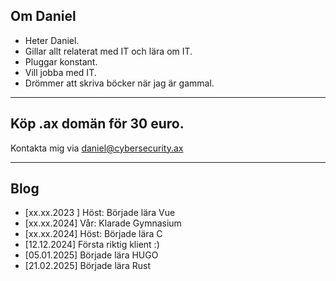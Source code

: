 ## Om Daniel

- Heter Daniel. 
- Gillar allt relaterat med IT och lära om IT.
- Pluggar konstant.
- Vill jobba med IT.
- Drömmer att skriva böcker när jag är gammal.

---

## Köp .ax domän för 30 euro.
Kontakta mig via daniel@cybersecurity.ax

---

## Blog

- [xx.xx.2023 ] Höst: Började lära Vue
- [xx.xx.2024] Vår: Klarade Gymnasium
- [xx.xx.2024] Höst: Började lära C
- [12.12.2024] Första riktig klient :)
- [05.01.2025] Började lära HUGO
- [21.02.2025] Började lära Rust

